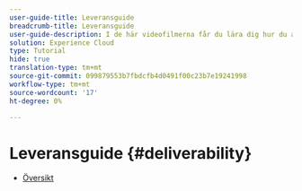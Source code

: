 ```yaml
---
user-guide-title: Leveransguide
breadcrumb-title: Leveransguide
user-guide-description: I de här videofilmerna får du lära dig hur du använder slutprodukten.
solution: Experience Cloud
type: Tutorial
hide: true
translation-type: tm+mt
source-git-commit: 099879553b7fbdcfb4d0491f00c23b7e19241998
workflow-type: tm+mt
source-wordcount: '17'
ht-degree: 0%

---
```



# Leveransguide {#deliverability}

+ [Översikt](overview.md)
